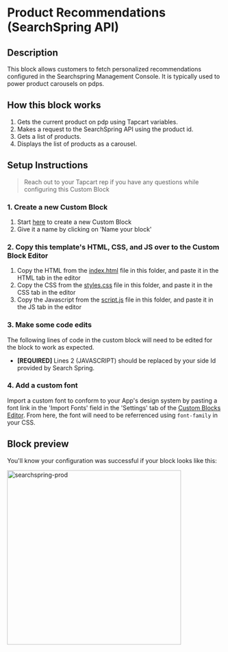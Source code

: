 # Product Recommendations (SearchSpring API)

## Description
This block allows customers to fetch personalized recommendations configured in the Searchspring Management Console. It is typically used to power product carousels on pdps.

## How this block works
1. Gets the current product on pdp using Tapcart variables.
2. Makes a request to the SearchSpring API using the product id.
3. Gets a list of products.
4. Displays the list of products as a carousel.

## Setup Instructions
> Reach out to your Tapcart rep if you have any questions while configuring this Custom Block

### 1. Create a new Custom Block
1. Start [here](https://app.tapcart.com/custom-blocks) to create a new Custom Block
2. Give it a name by clicking on 'Name your block'


### 2. Copy this template's HTML, CSS, and JS over to the Custom Block Editor
1. Copy the HTML from the [index.html](#) file in this folder, and paste it in the HTML tab in the editor
2. Copy the CSS from the [styles.css](#) file in this folder, and paste it in the CSS tab in the editor
3. Copy the Javascript from the [script.js](#) file in this folder, and paste it in the JS tab in the editor


### 3. Make some code edits
The following lines of code in the custom block will need to be edited for the block to work as expected. 

- **[REQUIRED]** Lines 2 (JAVASCRIPT) should be replaced by your side Id provided by Search Spring.

### 4. Add a custom font
Import a custom font to conform to your App's design system by pasting a font link in the 'Import Fonts' field in the 'Settings' tab of the [Custom Blocks Editor](https://app.tapcart.com/custom-blocks). From here, the font will need to be referrenced using `font-family` in your CSS.


## Block preview
You'll know your configuration was successful if your block looks like this:

<img width="406" alt="searchspring-prod" src="https://github.com/Tapcart-Templates/custom-block-templates/assets/77694650/dfd2ce7a-abfa-40c7-9976-4ef86d54684e">


